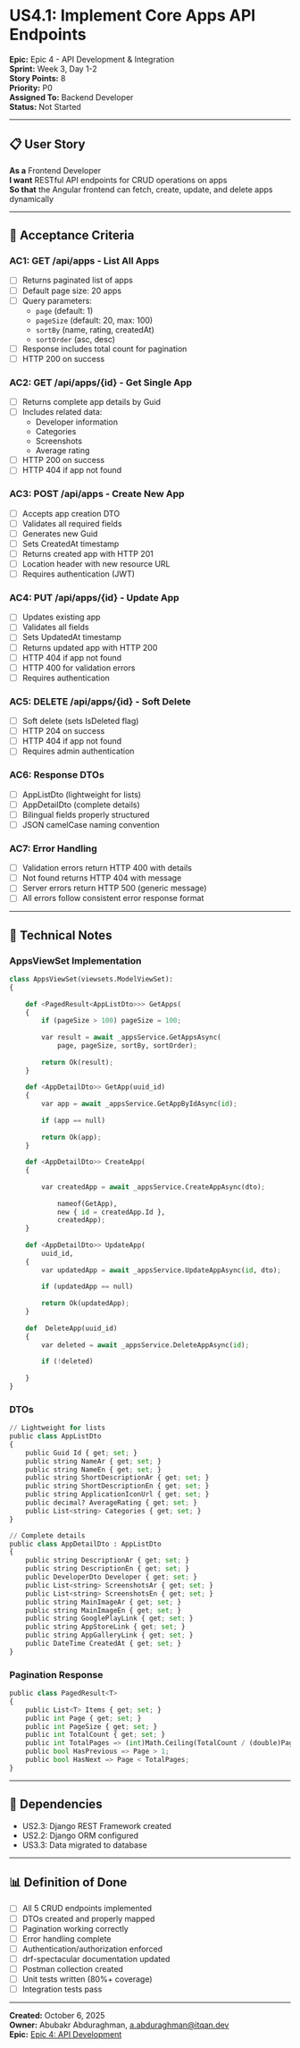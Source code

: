 # US4.1: Implement Core Apps API Endpoints

**Epic:** Epic 4 - API Development & Integration  
**Sprint:** Week 3, Day 1-2  
**Story Points:** 8  
**Priority:** P0  
**Assigned To:** Backend Developer  
**Status:** Not Started

---

## 📋 User Story

**As a** Frontend Developer  
**I want** RESTful API endpoints for CRUD operations on apps  
**So that** the Angular frontend can fetch, create, update, and delete apps dynamically

---

## 🎯 Acceptance Criteria

### AC1: GET /api/apps - List All Apps
- [ ] Returns paginated list of apps
- [ ] Default page size: 20 apps
- [ ] Query parameters:
  - `page` (default: 1)
  - `pageSize` (default: 20, max: 100)
  - `sortBy` (name, rating, createdAt)
  - `sortOrder` (asc, desc)
- [ ] Response includes total count for pagination
- [ ] HTTP 200 on success

### AC2: GET /api/apps/{id} - Get Single App
- [ ] Returns complete app details by Guid
- [ ] Includes related data:
  - Developer information
  - Categories
  - Screenshots
  - Average rating
- [ ] HTTP 200 on success
- [ ] HTTP 404 if app not found

### AC3: POST /api/apps - Create New App
- [ ] Accepts app creation DTO
- [ ] Validates all required fields
- [ ] Generates new Guid
- [ ] Sets CreatedAt timestamp
- [ ] Returns created app with HTTP 201
- [ ] Location header with new resource URL
- [ ] Requires authentication (JWT)

### AC4: PUT /api/apps/{id} - Update App
- [ ] Updates existing app
- [ ] Validates all fields
- [ ] Sets UpdatedAt timestamp
- [ ] Returns updated app with HTTP 200
- [ ] HTTP 404 if app not found
- [ ] HTTP 400 for validation errors
- [ ] Requires authentication

### AC5: DELETE /api/apps/{id} - Soft Delete
- [ ] Soft delete (sets IsDeleted flag)
- [ ] HTTP 204 on success
- [ ] HTTP 404 if app not found
- [ ] Requires admin authentication

### AC6: Response DTOs
- [ ] AppListDto (lightweight for lists)
- [ ] AppDetailDto (complete details)
- [ ] Bilingual fields properly structured
- [ ] JSON camelCase naming convention

### AC7: Error Handling
- [ ] Validation errors return HTTP 400 with details
- [ ] Not found returns HTTP 404 with message
- [ ] Server errors return HTTP 500 (generic message)
- [ ] All errors follow consistent error response format

---

## 📝 Technical Notes

### AppsViewSet Implementation
```python
class AppsViewSet(viewsets.ModelViewSet):
{
    
    def <PagedResult<AppListDto>>> GetApps(
    {
        if (pageSize > 100) pageSize = 100;
        
        var result = await _appsService.GetAppsAsync(
            page, pageSize, sortBy, sortOrder);
        
        return Ok(result);
    }
    
    def <AppDetailDto>> GetApp(uuid_id)
    {
        var app = await _appsService.GetAppByIdAsync(id);
        
        if (app == null)
        
        return Ok(app);
    }
    
    def <AppDetailDto>> CreateApp(
    {
        
        var createdApp = await _appsService.CreateAppAsync(dto);
        
            nameof(GetApp),
            new { id = createdApp.Id },
            createdApp);
    }
    
    def <AppDetailDto>> UpdateApp(
        uuid_id,
    {
        var updatedApp = await _appsService.UpdateAppAsync(id, dto);
        
        if (updatedApp == null)
        
        return Ok(updatedApp);
    }
    
    def  DeleteApp(uuid_id)
    {
        var deleted = await _appsService.DeleteAppAsync(id);
        
        if (!deleted)
        
    }
}
```

### DTOs
```python
// Lightweight for lists
public class AppListDto
{
    public Guid Id { get; set; }
    public string NameAr { get; set; }
    public string NameEn { get; set; }
    public string ShortDescriptionAr { get; set; }
    public string ShortDescriptionEn { get; set; }
    public string ApplicationIconUrl { get; set; }
    public decimal? AverageRating { get; set; }
    public List<string> Categories { get; set; }
}

// Complete details
public class AppDetailDto : AppListDto
{
    public string DescriptionAr { get; set; }
    public string DescriptionEn { get; set; }
    public DeveloperDto Developer { get; set; }
    public List<string> ScreenshotsAr { get; set; }
    public List<string> ScreenshotsEn { get; set; }
    public string MainImageAr { get; set; }
    public string MainImageEn { get; set; }
    public string GooglePlayLink { get; set; }
    public string AppStoreLink { get; set; }
    public string AppGalleryLink { get; set; }
    public DateTime CreatedAt { get; set; }
}
```

### Pagination Response
```python
public class PagedResult<T>
{
    public List<T> Items { get; set; }
    public int Page { get; set; }
    public int PageSize { get; set; }
    public int TotalCount { get; set; }
    public int TotalPages => (int)Math.Ceiling(TotalCount / (double)PageSize);
    public bool HasPrevious => Page > 1;
    public bool HasNext => Page < TotalPages;
}
```

---

## 🔗 Dependencies
- US2.3: Django REST Framework created
- US2.2: Django ORM configured
- US3.3: Data migrated to database

---

## 📊 Definition of Done
- [ ] All 5 CRUD endpoints implemented
- [ ] DTOs created and properly mapped
- [ ] Pagination working correctly
- [ ] Error handling complete
- [ ] Authentication/authorization enforced
- [ ] drf-spectacular documentation updated
- [ ] Postman collection created
- [ ] Unit tests written (80%+ coverage)
- [ ] Integration tests pass

---

**Created:** October 6, 2025  
**Owner:** Abubakr Abduraghman, a.abduraghman@itqan.dev  
**Epic:** [Epic 4: API Development](../epics/epic-4-api-development-integration.md)
